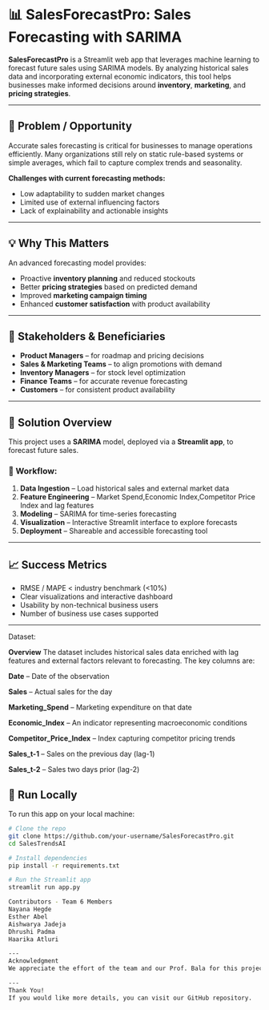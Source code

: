 # 📊 SalesForecastPro: Sales Forecasting with SARIMA

**SalesForecastPro** is a Streamlit web app that leverages machine learning to forecast future sales using SARIMA models. By analyzing historical sales data and incorporating external economic indicators, this tool helps businesses make informed decisions around **inventory**, **marketing**, and **pricing strategies**.

---

## 🧠 Problem / Opportunity

Accurate sales forecasting is critical for businesses to manage operations efficiently. Many organizations still rely on static rule-based systems or simple averages, which fail to capture complex trends and seasonality.

**Challenges with current forecasting methods:**
- Low adaptability to sudden market changes
- Limited use of external influencing factors
- Lack of explainability and actionable insights

---

## 💡 Why This Matters

An advanced forecasting model provides:
- Proactive **inventory planning** and reduced stockouts
- Better **pricing strategies** based on predicted demand
- Improved **marketing campaign timing**
- Enhanced **customer satisfaction** with product availability

---

## 👥 Stakeholders & Beneficiaries

- **Product Managers** – for roadmap and pricing decisions  
- **Sales & Marketing Teams** – to align promotions with demand  
- **Inventory Managers** – for stock level optimization  
- **Finance Teams** – for accurate revenue forecasting  
- **Customers** – for consistent product availability

---

## 🔧 Solution Overview

This project uses a **SARIMA** model, deployed via a **Streamlit app**, to forecast future sales.

### 🔄 Workflow:
1. **Data Ingestion** – Load historical sales and external market data
2. **Feature Engineering** – Market Spend,Economic Index,Competitor Price Index and lag features
3. **Modeling** – SARIMA for time-series forecasting
4. **Visualization** – Interactive Streamlit interface to explore forecasts
5. **Deployment** – Shareable and accessible forecasting tool

---

## 📈 Success Metrics

- RMSE / MAPE < industry benchmark (<10%)
- Clear visualizations and interactive dashboard
- Usability by non-technical business users
- Number of business use cases supported

---
Dataset:

**Overview**
The dataset includes historical sales data enriched with lag features and external factors relevant to forecasting. The key columns are:

**Date** – Date of the observation

**Sales** – Actual sales for the day

**Marketing_Spend** – Marketing expenditure on that date

**Economic_Index** – An indicator representing macroeconomic conditions

**Competitor_Price_Index** – Index capturing competitor pricing trends

**Sales_t-1** – Sales on the previous day (lag-1)

**Sales_t-2** – Sales two days prior (lag-2)

## 🚀 Run Locally

To run this app on your local machine:

```bash
# Clone the repo
git clone https://github.com/your-username/SalesForecastPro.git
cd SalesTrendsAI

# Install dependencies
pip install -r requirements.txt

# Run the Streamlit app
streamlit run app.py

Contributors - Team 6 Members
Nayana Hegde
Esther Abel
Aishwarya Jadeja
Dhrushi Padma
Haarika Atluri

---
Acknowledgment
We appreciate the effort of the team and our Prof. Bala for this project, for making this project possible.

---
Thank You!
If you would like more details, you can visit our GitHub repository.


